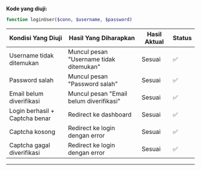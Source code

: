 
**Kode yang diuji:**

```php
function loginUser($conn, $username, $password)
```

| Kondisi Yang Diuji             | Hasil Yang Diharapkan                   | Hasil Aktual | Status |
| ------------------------------ | --------------------------------------- | ------------ | ------ |
| Username tidak ditemukan       | Muncul pesan "Username tidak ditemukan" | Sesuai       | ✅      |
| Password salah                 | Muncul pesan "Password salah"           | Sesuai       | ✅      |
| Email belum diverifikasi       | Muncul pesan "Email belum diverifikasi" | Sesuai       | ✅      |
| Login berhasil + Captcha benar | Redirect ke dashboard                   | Sesuai       | ✅      |
| Captcha kosong                 | Redirect ke login dengan error          | Sesuai       | ✅      |
| Captcha gagal diverifikasi     | Redirect ke login dengan error          | Sesuai       | ✅      |

---

